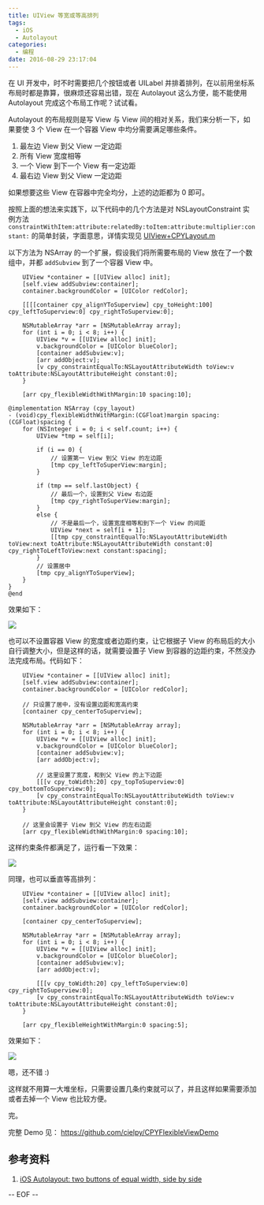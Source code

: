```yaml
---
title: UIView 等宽或等高排列
tags:
  - iOS
  - Autolayout
categories:
  - 编程
date: 2016-08-29 23:17:04
---
```


在 UI 开发中，时不时需要把几个按钮或者 UILabel 并排着排列，在以前用坐标系布局时都是靠算，很麻烦还容易出错，现在 Autolayout 这么方便，能不能使用 Autolayout 完成这个布局工作呢？试试看。

Autolayout 的布局规则是写 View 与 View 间的相对关系，我们来分析一下，如果要使 3 个 View 在一个容器 View 中均分需要满足哪些条件。

1. 最左边 View 到父 View 一定边距
2. 所有 View 宽度相等
3. 一个 View 到下一个 View 有一定边距
4. 最右边 View 到父 View 一定边距

如果想要这些 View 在容器中完全均分，上述的边距都为 0 即可。

按照上面的想法来实践下，以下代码中的几个方法是对 NSLayoutConstraint 实例方法 `constraintWithItem:attribute:relatedBy:toItem:attribute:multiplier:constant:` 的简单封装，字面意思，详情实现见 [UIView+CPYLayout.m](https://github.com/cielpy/CPYFlexibleViewDemo/blob/master/CPYFlexibleViewDemo/UIView%2BCPYLayout.m)

以下方法为 NSArray 的一个扩展，假设我们将所需要布局的 View 放在了一个数组中，并都 `addSubview` 到了一个容器 View 中。

```
    UIView *container = [[UIView alloc] init];
    [self.view addSubview:container];
    container.backgroundColor = [UIColor redColor];
    
    [[[[container cpy_alignYToSuperview] cpy_toHeight:100] cpy_leftToSuperview:0] cpy_rightToSuperview:0];
    
    NSMutableArray *arr = [NSMutableArray array];
    for (int i = 0; i < 8; i++) {
        UIView *v = [[UIView alloc] init];
        v.backgroundColor = [UIColor blueColor];
        [container addSubview:v];
        [arr addObject:v];
        [v cpy_constraintEqualTo:NSLayoutAttributeWidth toView:v toAttribute:NSLayoutAttributeHeight constant:0];
    }
    
    [arr cpy_flexibleWidthWithMargin:10 spacing:10];
```

```
@implementation NSArray (cpy_layout)
- (void)cpy_flexibleWidthWithMargin:(CGFloat)margin spacing:(CGFloat)spacing {
    for (NSInteger i = 0; i < self.count; i++) {
        UIView *tmp = self[i];
        
        if (i == 0) {
            // 设置第一 View 到父 View 的左边距
            [tmp cpy_leftToSuperView:margin];
        }
        
        if (tmp == self.lastObject) {
            // 最后一个，设置到父 View 右边距
            [tmp cpy_rightToSuperView:margin];
        }
        else {
            // 不是最后一个，设置宽度相等和到下一个 View 的间距
            UIView *next = self[i + 1];
            [[tmp cpy_constraintEqualTo:NSLayoutAttributeWidth toView:next toAttribute:NSLayoutAttributeWidth constant:0] cpy_rightToLeftToView:next constant:spacing];
        }
        // 设置居中
        [tmp cpy_alignYToSuperView];
    }
}
@end
```

效果如下：

![](https://ws3.sinaimg.cn/large/74681984gw1f7b1rgrf8bj20hs09yt8s)

也可以不设置容器 View 的宽度或者边距约束，让它根据子 View 的布局后的大小自行调整大小，但是这样的话，就需要设置子 View 到容器的边距约束，不然没办法完成布局。代码如下：

```
    UIView *container = [[UIView alloc] init];
    [self.view addSubview:container];
    container.backgroundColor = [UIColor redColor];
    
    // 只设置了居中，没有设置边距和宽高约束
    [container cpy_centerToSuperview];
    
    NSMutableArray *arr = [NSMutableArray array];
    for (int i = 0; i < 8; i++) {
        UIView *v = [[UIView alloc] init];
        v.backgroundColor = [UIColor blueColor];
        [container addSubview:v];
        [arr addObject:v];
        
        // 这里设置了宽度，和到父 View 的上下边距
        [[[v cpy_toWidth:20] cpy_topToSuperview:0] cpy_bottomToSuperview:0];
        [v cpy_constraintEqualTo:NSLayoutAttributeWidth toView:v toAttribute:NSLayoutAttributeHeight constant:0];
    }
    
    // 这里会设置子 View 到父 View 的左右边距
    [arr cpy_flexibleWidthWithMargin:0 spacing:10];
```

这样约束条件都满足了，运行看一下效果：

![](https://ws3.sinaimg.cn/large/74681984gw1f7b22fwniej20hs064t8o)

同理，也可以垂直等高排列：

```
    UIView *container = [[UIView alloc] init];
    [self.view addSubview:container];
    container.backgroundColor = [UIColor redColor];
    
    [container cpy_centerToSuperview];
    
    NSMutableArray *arr = [NSMutableArray array];
    for (int i = 0; i < 8; i++) {
        UIView *v = [[UIView alloc] init];
        v.backgroundColor = [UIColor blueColor];
        [container addSubview:v];
        [arr addObject:v];

        [[[v cpy_toWidth:20] cpy_leftToSuperview:0] cpy_rightToSuperview:0];
        [v cpy_constraintEqualTo:NSLayoutAttributeWidth toView:v toAttribute:NSLayoutAttributeHeight constant:0];
    }
    
    [arr cpy_flexibleHeightWithMargin:0 spacing:5];
```
效果如下：

![](https://ws3.sinaimg.cn/large/74681984gw1f7b3ek2c1gj20hs0gemx7)

嗯，还不错 :)

这样就不用算一大堆坐标，只需要设置几条约束就可以了，并且这样如果需要添加或者去掉一个 View 也比较方便。

完。

完整 Demo 见： https://github.com/cielpy/CPYFlexibleViewDemo


## 参考资料
1. [iOS Autolayout: two buttons of equal width, side by side](https://stackoverflow.com/questions/28148843/ios-autolayout-two-buttons-of-equal-width-side-by-side)

-- EOF --


